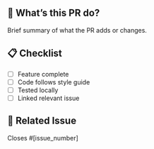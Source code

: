 ## 🚀 What’s this PR do?

Brief summary of what the PR adds or changes.

## 📋 Checklist

- [ ] Feature complete
- [ ] Code follows style guide
- [ ] Tested locally
- [ ] Linked relevant issue

## 🔗 Related Issue

Closes #[issue_number]
